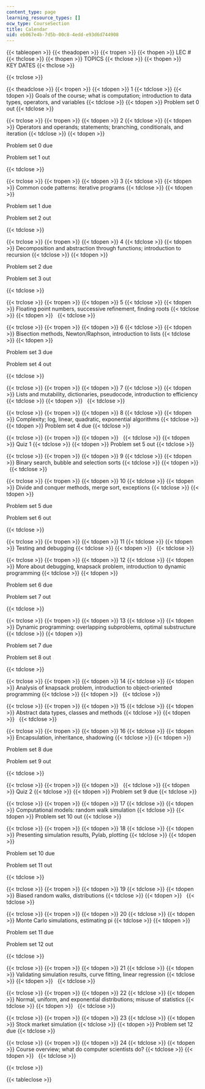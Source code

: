 ```yaml
---
content_type: page
learning_resource_types: []
ocw_type: CourseSection
title: Calendar
uid: eb067e4b-7d5b-00c8-4edd-e93d6d744908
---
```


{{< tableopen >}}
{{< theadopen >}}
{{< tropen >}}
{{< thopen >}}
LEC #
{{< thclose >}}
{{< thopen >}}
TOPICS
{{< thclose >}}
{{< thopen >}}
KEY DATES
{{< thclose >}}

{{< trclose >}}

{{< theadclose >}}
{{< tropen >}}
{{< tdopen >}}
1
{{< tdclose >}}
{{< tdopen >}}
Goals of the course; what is computation; introduction to data types, operators, and variables
{{< tdclose >}}
{{< tdopen >}}
Problem set 0 out
{{< tdclose >}}

{{< trclose >}}
{{< tropen >}}
{{< tdopen >}}
2
{{< tdclose >}}
{{< tdopen >}}
Operators and operands; statements; branching, conditionals, and iteration
{{< tdclose >}}
{{< tdopen >}}


Problem set 0 due

Problem set 1 out


{{< tdclose >}}

{{< trclose >}}
{{< tropen >}}
{{< tdopen >}}
3
{{< tdclose >}}
{{< tdopen >}}
Common code patterns: iterative programs
{{< tdclose >}}
{{< tdopen >}}


Problem set 1 due

Problem set 2 out


{{< tdclose >}}

{{< trclose >}}
{{< tropen >}}
{{< tdopen >}}
4
{{< tdclose >}}
{{< tdopen >}}
Decomposition and abstraction through functions; introduction to recursion
{{< tdclose >}}
{{< tdopen >}}


Problem set 2 due

Problem set 3 out


{{< tdclose >}}

{{< trclose >}}
{{< tropen >}}
{{< tdopen >}}
5
{{< tdclose >}}
{{< tdopen >}}
Floating point numbers, successive refinement, finding roots
{{< tdclose >}}
{{< tdopen >}}
 
{{< tdclose >}}

{{< trclose >}}
{{< tropen >}}
{{< tdopen >}}
6
{{< tdclose >}}
{{< tdopen >}}
Bisection methods, Newton/Raphson, introduction to lists
{{< tdclose >}}
{{< tdopen >}}


Problem set 3 due

Problem set 4 out


{{< tdclose >}}

{{< trclose >}}
{{< tropen >}}
{{< tdopen >}}
7
{{< tdclose >}}
{{< tdopen >}}
Lists and mutability, dictionaries, pseudocode, introduction to efficiency
{{< tdclose >}}
{{< tdopen >}}
 
{{< tdclose >}}

{{< trclose >}}
{{< tropen >}}
{{< tdopen >}}
8
{{< tdclose >}}
{{< tdopen >}}
Complexity; log, linear, quadratic, exponential algorithms
{{< tdclose >}}
{{< tdopen >}}
Problem set 4 due
{{< tdclose >}}

{{< trclose >}}
{{< tropen >}}
{{< tdopen >}}
 
{{< tdclose >}}
{{< tdopen >}}
Quiz 1
{{< tdclose >}}
{{< tdopen >}}
Problem set 5 out
{{< tdclose >}}

{{< trclose >}}
{{< tropen >}}
{{< tdopen >}}
9
{{< tdclose >}}
{{< tdopen >}}
Binary search, bubble and selection sorts
{{< tdclose >}}
{{< tdopen >}}
 
{{< tdclose >}}

{{< trclose >}}
{{< tropen >}}
{{< tdopen >}}
10
{{< tdclose >}}
{{< tdopen >}}
Divide and conquer methods, merge sort, exceptions
{{< tdclose >}}
{{< tdopen >}}


Problem set 5 due

Problem set 6 out


{{< tdclose >}}

{{< trclose >}}
{{< tropen >}}
{{< tdopen >}}
11
{{< tdclose >}}
{{< tdopen >}}
Testing and debugging
{{< tdclose >}}
{{< tdopen >}}
 
{{< tdclose >}}

{{< trclose >}}
{{< tropen >}}
{{< tdopen >}}
12
{{< tdclose >}}
{{< tdopen >}}
More about debugging, knapsack problem, introduction to dynamic programming
{{< tdclose >}}
{{< tdopen >}}


Problem set 6 due

Problem set 7 out


{{< tdclose >}}

{{< trclose >}}
{{< tropen >}}
{{< tdopen >}}
13
{{< tdclose >}}
{{< tdopen >}}
Dynamic programming: overlapping subproblems, optimal substructure
{{< tdclose >}}
{{< tdopen >}}


Problem set 7 due

Problem set 8 out


{{< tdclose >}}

{{< trclose >}}
{{< tropen >}}
{{< tdopen >}}
14
{{< tdclose >}}
{{< tdopen >}}
Analysis of knapsack problem, introduction to object-oriented programming
{{< tdclose >}}
{{< tdopen >}}
 
{{< tdclose >}}

{{< trclose >}}
{{< tropen >}}
{{< tdopen >}}
15
{{< tdclose >}}
{{< tdopen >}}
Abstract data types, classes and methods
{{< tdclose >}}
{{< tdopen >}}
 
{{< tdclose >}}

{{< trclose >}}
{{< tropen >}}
{{< tdopen >}}
16
{{< tdclose >}}
{{< tdopen >}}
Encapsulation, inheritance, shadowing
{{< tdclose >}}
{{< tdopen >}}


Problem set 8 due

Problem set 9 out


{{< tdclose >}}

{{< trclose >}}
{{< tropen >}}
{{< tdopen >}}
 
{{< tdclose >}}
{{< tdopen >}}
Quiz 2
{{< tdclose >}}
{{< tdopen >}}
Problem set 9 due
{{< tdclose >}}

{{< trclose >}}
{{< tropen >}}
{{< tdopen >}}
17
{{< tdclose >}}
{{< tdopen >}}
Computational models: random walk simulation
{{< tdclose >}}
{{< tdopen >}}
Problem set 10 out
{{< tdclose >}}

{{< trclose >}}
{{< tropen >}}
{{< tdopen >}}
18
{{< tdclose >}}
{{< tdopen >}}
Presenting simulation results, Pylab, plotting
{{< tdclose >}}
{{< tdopen >}}


Problem set 10 due

Problem set 11 out


{{< tdclose >}}

{{< trclose >}}
{{< tropen >}}
{{< tdopen >}}
19
{{< tdclose >}}
{{< tdopen >}}
Biased random walks, distributions
{{< tdclose >}}
{{< tdopen >}}
 
{{< tdclose >}}

{{< trclose >}}
{{< tropen >}}
{{< tdopen >}}
20
{{< tdclose >}}
{{< tdopen >}}
Monte Carlo simulations, estimating pi
{{< tdclose >}}
{{< tdopen >}}


Problem set 11 due

Problem set 12 out


{{< tdclose >}}

{{< trclose >}}
{{< tropen >}}
{{< tdopen >}}
21
{{< tdclose >}}
{{< tdopen >}}
Validating simulation results, curve fitting, linear regression
{{< tdclose >}}
{{< tdopen >}}
 
{{< tdclose >}}

{{< trclose >}}
{{< tropen >}}
{{< tdopen >}}
22
{{< tdclose >}}
{{< tdopen >}}
Normal, uniform, and exponential distributions; misuse of statistics
{{< tdclose >}}
{{< tdopen >}}
 
{{< tdclose >}}

{{< trclose >}}
{{< tropen >}}
{{< tdopen >}}
23
{{< tdclose >}}
{{< tdopen >}}
Stock market simulation
{{< tdclose >}}
{{< tdopen >}}
Problem set 12 due
{{< tdclose >}}

{{< trclose >}}
{{< tropen >}}
{{< tdopen >}}
24
{{< tdclose >}}
{{< tdopen >}}
Course overview; what do computer scientists do?
{{< tdclose >}}
{{< tdopen >}}
 
{{< tdclose >}}

{{< trclose >}}

{{< tableclose >}}